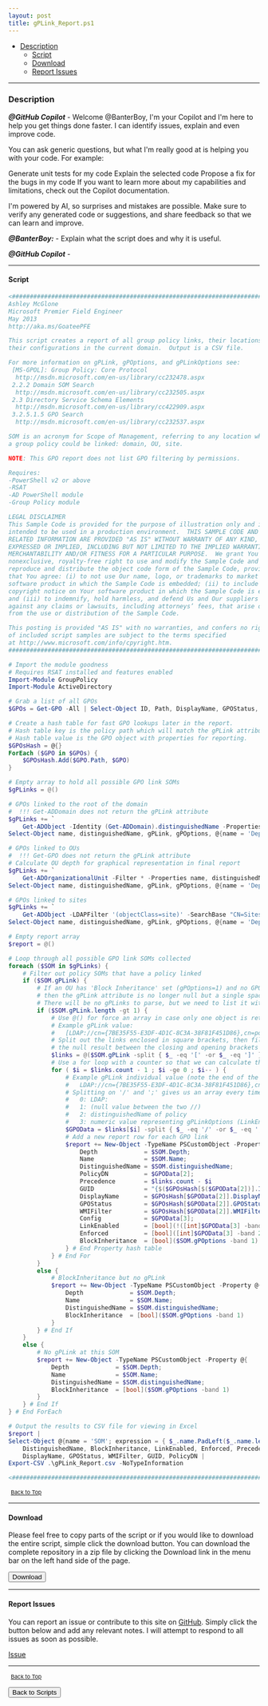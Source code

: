 ```yaml
---
layout: post
title: gPLink_Report.ps1
---
```


- [Description](#description)
  - [Script](#script)
  - [Download](#download)
  - [Report Issues](#report-issues)

---

### Description

**_@GitHub Copilot_** - Welcome @BanterBoy, I'm your Copilot and I'm here to help you get things done faster. I can identify issues, explain and even improve code.

You can ask generic questions, but what I'm really good at is helping you with your code. For example:

Generate unit tests for my code
Explain the selected code
Propose a fix for the bugs in my code
If you want to learn more about my capabilities and limitations, check out the Copilot documentation.

I'm powered by AI, so surprises and mistakes are possible. Make sure to verify any generated code or suggestions, and share feedback so that we can learn and improve.

**_@BanterBoy:_** - Explain what the script does and why it is useful.

**_@GitHub Copilot_** -

---

#### Script

```powershell
<##############################################################################
Ashley McGlone
Microsoft Premier Field Engineer
May 2013
http://aka.ms/GoateePFE

This script creates a report of all group policy links, their locations, and
their configurations in the current domain.  Output is a CSV file.

For more information on gPLink, gPOptions, and gPLinkOptions see:
 [MS-GPOL]: Group Policy: Core Protocol
  http://msdn.microsoft.com/en-us/library/cc232478.aspx
 2.2.2 Domain SOM Search
  http://msdn.microsoft.com/en-us/library/cc232505.aspx
 2.3 Directory Service Schema Elements
  http://msdn.microsoft.com/en-us/library/cc422909.aspx
 3.2.5.1.5 GPO Search
  http://msdn.microsoft.com/en-us/library/cc232537.aspx

SOM is an acronym for Scope of Management, referring to any location where
a group policy could be linked: domain, OU, site.

NOTE: This GPO report does not list GPO filtering by permissions.

Requires:
-PowerShell v2 or above
-RSAT
-AD PowerShell module
-Group Policy module

LEGAL DISCLAIMER
This Sample Code is provided for the purpose of illustration only and is not
intended to be used in a production environment.  THIS SAMPLE CODE AND ANY
RELATED INFORMATION ARE PROVIDED "AS IS" WITHOUT WARRANTY OF ANY KIND, EITHER
EXPRESSED OR IMPLIED, INCLUDING BUT NOT LIMITED TO THE IMPLIED WARRANTIES OF
MERCHANTABILITY AND/OR FITNESS FOR A PARTICULAR PURPOSE.  We grant You a
nonexclusive, royalty-free right to use and modify the Sample Code and to
reproduce and distribute the object code form of the Sample Code, provided
that You agree: (i) to not use Our name, logo, or trademarks to market Your
software product in which the Sample Code is embedded; (ii) to include a valid
copyright notice on Your software product in which the Sample Code is embedded;
and (iii) to indemnify, hold harmless, and defend Us and Our suppliers from and
against any claims or lawsuits, including attorneys’ fees, that arise or result
from the use or distribution of the Sample Code.

This posting is provided "AS IS" with no warranties, and confers no rights. Use
of included script samples are subject to the terms specified
at http://www.microsoft.com/info/cpyright.htm.
##############################################################################>

# Import the module goodness
# Requires RSAT installed and features enabled
Import-Module GroupPolicy
Import-Module ActiveDirectory

# Grab a list of all GPOs
$GPOs = Get-GPO -All | Select-Object ID, Path, DisplayName, GPOStatus, WMIFilter

# Create a hash table for fast GPO lookups later in the report.
# Hash table key is the policy path which will match the gPLink attribute later.
# Hash table value is the GPO object with properties for reporting.
$GPOsHash = @{}
ForEach ($GPO in $GPOs) {
    $GPOsHash.Add($GPO.Path, $GPO)
}

# Empty array to hold all possible GPO link SOMs
$gPLinks = @()

# GPOs linked to the root of the domain
#  !!! Get-ADDomain does not return the gPLink attribute
$gPLinks += `
    Get-ADObject -Identity (Get-ADDomain).distinguishedName -Properties name, distinguishedName, gPLink, gPOptions |
Select-Object name, distinguishedName, gPLink, gPOptions, @{name = 'Depth'; expression = { 0 } }

# GPOs linked to OUs
#  !!! Get-GPO does not return the gPLink attribute
# Calculate OU depth for graphical representation in final report
$gPLinks += `
    Get-ADOrganizationalUnit -Filter * -Properties name, distinguishedName, gPLink, gPOptions |
Select-Object name, distinguishedName, gPLink, gPOptions, @{name = 'Depth'; expression = { ($_.distinguishedName -split 'OU=').count - 1 } }

# GPOs linked to sites
$gPLinks += `
    Get-ADObject -LDAPFilter '(objectClass=site)' -SearchBase "CN=Sites,$((Get-ADRootDSE).configurationNamingContext)" -SearchScope OneLevel -Properties name, distinguishedName, gPLink, gPOptions |
Select-Object name, distinguishedName, gPLink, gPOptions, @{name = 'Depth'; expression = { 0 } }

# Empty report array
$report = @()

# Loop through all possible GPO link SOMs collected
foreach ($SOM in $gPLinks) {
    # Filter out policy SOMs that have a policy linked
    if ($SOM.gPLink) {
        # If an OU has 'Block Inheritance' set (gPOptions=1) and no GPOs linked,
        # then the gPLink attribute is no longer null but a single space.
        # There will be no gPLinks to parse, but we need to list it with BlockInheritance.
        if ($SOM.gPLink.length -gt 1) {
            # Use @() for force an array in case only one object is returned (limitation in PS v2)
            # Example gPLink value:
            #   [LDAP://cn={7BE35F55-E3DF-4D1C-8C3A-38F81F451D86},cn=policies,cn=system,DC=wingtiptoys,DC=local;2][LDAP://cn={046584E4-F1CD-457E-8366-F48B7492FBA2},cn=policies,cn=system,DC=wingtiptoys,DC=local;0][LDAP://cn={12845926-AE1B-49C4-A33A-756FF72DCC6B},cn=policies,cn=system,DC=wingtiptoys,DC=local;1]
            # Split out the links enclosed in square brackets, then filter out
            # the null result between the closing and opening brackets ][
            $links = @($SOM.gPLink -split { $_ -eq '[' -or $_ -eq ']' } | Where-Object { $_ })
            # Use a for loop with a counter so that we can calculate the precedence value
            for ( $i = $links.count - 1 ; $i -ge 0 ; $i-- ) {
                # Example gPLink individual value (note the end of the string):
                #   LDAP://cn={7BE35F55-E3DF-4D1C-8C3A-38F81F451D86},cn=policies,cn=system,DC=wingtiptoys,DC=local;2
                # Splitting on '/' and ';' gives us an array every time like this:
                #   0: LDAP:
                #   1: (null value between the two //)
                #   2: distinguishedName of policy
                #   3: numeric value representing gPLinkOptions (LinkEnabled and Enforced)
                $GPOData = $links[$i] -split { $_ -eq '/' -or $_ -eq ';' }
                # Add a new report row for each GPO link
                $report += New-Object -TypeName PSCustomObject -Property @{
                    Depth             = $SOM.Depth;
                    Name              = $SOM.Name;
                    DistinguishedName = $SOM.distinguishedName;
                    PolicyDN          = $GPOData[2];
                    Precedence        = $links.count - $i
                    GUID              = "{$($GPOsHash[$($GPOData[2])].ID)}";
                    DisplayName       = $GPOsHash[$GPOData[2]].DisplayName;
                    GPOStatus         = $GPOsHash[$GPOData[2]].GPOStatus;
                    WMIFilter         = $GPOsHash[$GPOData[2]].WMIFilter.Name;
                    Config            = $GPOData[3];
                    LinkEnabled       = [bool](!([int]$GPOData[3] -band 1));
                    Enforced          = [bool]([int]$GPOData[3] -band 2);
                    BlockInheritance  = [bool]($SOM.gPOptions -band 1)
                } # End Property hash table
            } # End For
        }
        else {
            # BlockInheritance but no gPLink
            $report += New-Object -TypeName PSCustomObject -Property @{
                Depth             = $SOM.Depth;
                Name              = $SOM.Name;
                DistinguishedName = $SOM.distinguishedName;
                BlockInheritance  = [bool]($SOM.gPOptions -band 1)
            }
        } # End If
    }
    else {
        # No gPLink at this SOM
        $report += New-Object -TypeName PSCustomObject -Property @{
            Depth             = $SOM.Depth;
            Name              = $SOM.Name;
            DistinguishedName = $SOM.distinguishedName;
            BlockInheritance  = [bool]($SOM.gPOptions -band 1)
        }
    } # End If
} # End ForEach

# Output the results to CSV file for viewing in Excel
$report |
Select-Object @{name = 'SOM'; expression = { $_.name.PadLeft($_.name.length + ($_.depth * 5), '_') } }, `
    DistinguishedName, BlockInheritance, LinkEnabled, Enforced, Precedence, `
    DisplayName, GPOStatus, WMIFilter, GUID, PolicyDN |
Export-CSV .\gPLink_Report.csv -NoTypeInformation

<#########################################################################sdg#>
```

<span style="font-size:11px;"><a href="#"><i class="fas fa-caret-up" aria-hidden="true" style="color: white; margin-right:5px;"></i>Back to Top</a></span>

---

#### Download

Please feel free to copy parts of the script or if you would like to download the entire script, simple click the download button. You can download the complete repository in a zip file by clicking the Download link in the menu bar on the left hand side of the page.

<button class="btn" type="submit" onclick="window.open('/PowerShell/scripts/activeDirectory/gPLink_Report.ps1')">
    <i class="fa fa-cloud-download-alt">
    </i>
        Download
</button>

---

#### Report Issues

You can report an issue or contribute to this site on <a href="https://github.com/BanterBoy/scripts-blog/issues">GitHub</a>. Simply click the button below and add any relevant notes. I will attempt to respond to all issues as soon as possible.

<!-- Place this tag where you want the button to render. -->

<a class="github-button" href="https://github.com/BanterBoy/scripts-blog/issues/new?title=gPLink_Report.ps1&body=There is a problem with this function. Please find details below." data-show-count="true" aria-label="Issue BanterBoy/scripts-blog on GitHub">Issue</a>

---

<span style="font-size:11px;"><a href="#"><i class="fas fa-caret-up" aria-hidden="true" style="color: white; margin-right:5px;"></i>Back to Top</a></span>

<a href="/menu/_pages/scripts.html">
    <button class="btn">
        <i class='fas fa-reply'>
        </i>
            Back to Scripts
    </button>
</a>

[1]: http://ecotrust-canada.github.io/markdown-toc
[2]: https://github.com/googlearchive/code-prettify
